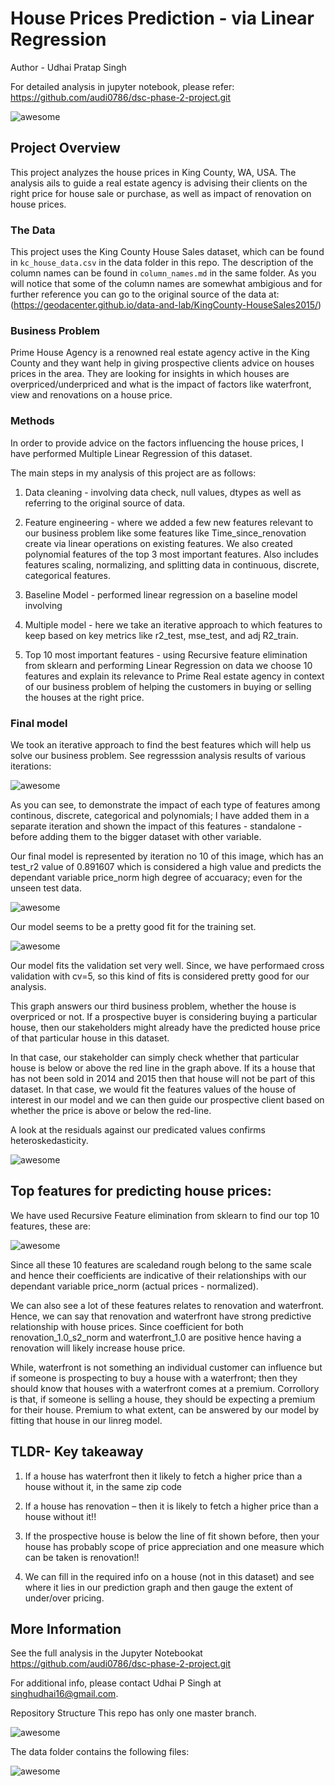 # House Prices Prediction - via Linear Regression 

Author - Udhai Pratap Singh

For detailed analysis in jupyter notebook, please refer: https://github.com/audi0786/dsc-phase-2-project.git


![awesome](https://github.com/audi0786/dsc-phase-2-project/blob/main/images/House.webp)


## Project Overview

This project analyzes the house prices in King County, WA, USA. The analysis ails to guide a real estate agency is advising their clients
on the right price for house sale or purchase, as well as impact of renovation on house prices. 

### The Data

This project uses the King County House Sales dataset, which can be found in  `kc_house_data.csv` in the data folder in this repo. The description of the column names can be found in `column_names.md` in the same folder. As you will notice that some of the column names are somewhat ambigious and for further reference you can go to the original source of the data at: (https://geodacenter.github.io/data-and-lab/KingCounty-HouseSales2015/)



### Business Problem

Prime House Agency is a renowned real estate agency active in the King County and they want help in giving prospective clients advice 
on houses prices in the area. They are looking for insights in which houses are overpriced/underpriced and what is the impact of factors 
like waterfront, view and renovations on a house price. 



### Methods

In order to provide advice on the factors influencing the house prices, I have performed Multiple Linear Regression of this dataset. 

The main steps in my analysis of this project are as follows:
1. Data cleaning - involving data check, null values, dtypes as well as referring to the original source of data. 
2. Feature engineering - where we added a few new features relevant to our business problem like some features like Time_since_renovation 
create via linear operations on existing features. We also created polynomial features of the top 3 most important features. 
Also includes features scaling, normalizing, and splitting data in continuous, discrete, categorical features. 

3. Baseline Model - performed linear regression on a baseline model involving 

4. Multiple model - here we take an iterative approach to which features to keep based on key metrics like r2_test, mse_test, and adj R2_train. 

5. Top 10 most important features - using Recursive feature elimination from sklearn and performing Linear Regression on data we choose 10 features and explain its relevance to Prime Real estate agency in context of our business problem of helping the customers in buying or selling the houses at the right price. 



### Final model 

We took an iterative approach to find the best features which will help us solve our business problem. 
See regresssion analysis results of various iterations:

![awesome](https://github.com/audi0786/dsc-phase-2-project/blob/main/images/results%20of%2011%20iterations.jpg)


As you can see, to demonstrate the impact of each type of features among continous, discrete, categorical and polynomials; I have added 
them in a separate iteration and shown the impact of this features - standalone - before adding them to the bigger dataset with other variable. 

Our final model is represented by iteration no 10 of this image, which has an test_r2 value of 0.891607 which is considered a high value and
predicts the dependant variable price_norm high degree of accuaracy; even for the unseen test data. 

![awesome](https://github.com/audi0786/dsc-phase-2-project/blob/main/images/Final_model_traininig_set_predictions.png)

Our model seems to be a pretty good fit for the training set. 


![awesome](https://github.com/audi0786/dsc-phase-2-project/blob/main/images/Final_model_validation_set_predictions.png)

Our model fits the validation set very well. Since, we have performaed cross validation with cv=5, so this kind of fits is considered pretty good for our analysis. 

This graph answers our third business problem, whether the house is overpriced or not. If a prospective buyer is considering buying a 
particular house, then our stakeholders might already have the predicted house price of that particular house in this dataset. 

In that case, our stakeholder can simply check whether that particular house is below or above the red line in the graph above. 
If its a house that has not been sold in 2014 and 2015 then that house will not be part of this dataset. In that case, we would 
fit the features values of the house of interest in our model and we can then guide our prospective client based on whether the 
price is above or below the red-line. 


A look at the residuals against our predicated values confirms heteroskedasticity. 

![awesome](https://github.com/audi0786/dsc-phase-2-project/blob/main/images/Residual_plot_training__Validation_sets_final_model.png)



## Top features for predicting house prices:
We have used Recursive Feature elimination from sklearn to find our top 10 features, these are:


![awesome](https://github.com/audi0786/dsc-phase-2-project/blob/main/images/top%2010%20feat%20with%20coefficients.jpg)

Since all these 10 features are scaledand rough belong to the same scale and hence their coefficients are 
indicative of their relationships with our dependant variable price_norm (actual prices - normalized). 

We can also see a lot of these features relates to renovation and waterfront. Hence, we can say that renovation and waterfront 
have strong predictive relationship with house prices. Since coefficient for both renovation_1.0_s2_norm and waterfront_1.0 are 
positive hence having a renovation will likely increase house price. 

While, waterfront is not something an individual customer can influence but if someone is prospecting to buy a house with a 
waterfront; then they should know that houses with a waterfront comes at a premium. Corrollory is that, if someone is selling a house, they should be expecting a premium for their house. Premium to what extent, can be answered by our model by fitting that house in our linreg model.

## TLDR- Key takeaway

1. If a house has waterfront then it likely to fetch a higher price than a house without it, in the same zip code

2. If a house has renovation – then it is likely to fetch a higher price than a house without it!!

3. If the prospective house is below the line of fit shown before, then your house has probably scope of price appreciation and one measure which can be taken is renovation!!

4. We can fill in the required info on a house (not in this dataset) and see where it lies in our prediction graph and then gauge the extent of under/over pricing. 



##  More Information
See the full analysis in the Jupyter Notebookat https://github.com/audi0786/dsc-phase-2-project.git

For additional info, please contact Udhai P Singh at singhudhai16@gmail.com.


Repository Structure
This repo has only one master branch.

![awesome](https://github.com/audi0786/dsc-phase-2-project/blob/main/images/repo%20structure.jpg)


The data folder contains the following files:


![awesome](https://github.com/audi0786/dsc-phase-2-project/blob/main/images/data%20folder.png)




